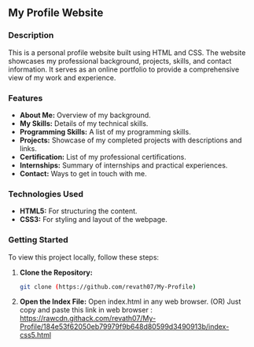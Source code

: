 ## My Profile Website

### Description
This is a personal profile website built using HTML and CSS. The website showcases my professional background, projects, skills, and contact information. It serves as an online portfolio to provide a comprehensive view of my work and experience.

### Features
- **About Me:** Overview of my background.
- **My Skills:** Details of my technical skills.
- **Programming Skills:** A list of my programming skills.
- **Projects:** Showcase of my completed projects with descriptions and links.
- **Certification:** List of my professional certifications.
- **Internships:** Summary of internships and practical experiences.
- **Contact:** Ways to get in touch with me.

### Technologies Used
- **HTML5:** For structuring the content.
- **CSS3:** For styling and layout of the webpage.

### Getting Started
To view this project locally, follow these steps:

1. **Clone the Repository:**
   ```bash
   git clone (https://github.com/revath07/My-Profile)
   
2. **Open the Index File:**
   Open index.html in any web browser.
                  (OR)
   Just copy and paste this link in web browser : https://rawcdn.githack.com/revath07/My-Profile/184e53f62050eb79979f9b648d80599d3490913b/index-css5.html


